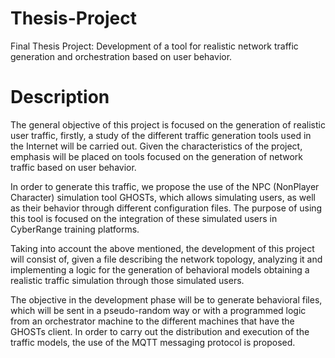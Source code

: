 # Thesis-Project
Final Thesis Project: Development of a tool for realistic network traffic generation and orchestration based on user behavior.
# Description
The general objective of this project is focused on the generation of realistic user traffic, 
firstly, a study of the different traffic generation tools used in the Internet will be carried out. 
Given the characteristics of the project, emphasis will be placed on tools focused on the generation of network traffic based on user behavior.

In order to generate this traffic, we propose the use of the NPC (NonPlayer Character) simulation tool GHOSTs, which allows simulating users, as well as their behavior through different configuration files. The purpose of using this tool is focused on the integration of these simulated users in CyberRange training platforms.

Taking into account the above mentioned, the development of this project will consist of, given a file describing the network topology, analyzing it and implementing a logic for the generation of behavioral models obtaining a realistic traffic simulation through those simulated users.

The objective in the development phase will be to generate behavioral files, which will be sent in a pseudo-random way or with a programmed logic from an orchestrator machine to the different machines that have the GHOSTs client. In order to carry out the distribution and execution of the traffic models, the use of the MQTT messaging protocol is proposed.
